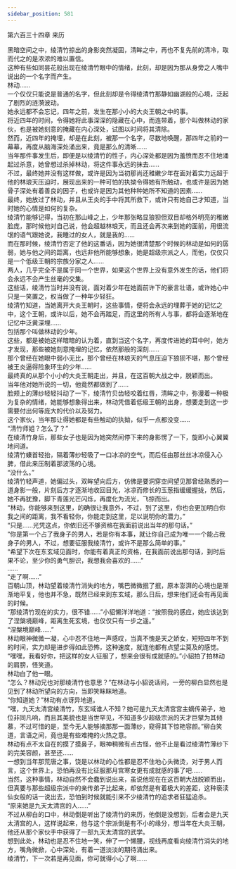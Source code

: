 ```yaml
---
sidebar_position: 581
---
```

 第六百三十四章 来历


黑暗空间之中，绫清竹掠出的身影突然凝固，清眸之中，再也不复先前的清冷，取而代之的是浓浓的难以置信。  
这种有些如同昙花般出现在绫清竹眼中的情绪，此刻，却是因为那从身旁之人嘴中说出的一个名字而产生。  
林动……  
一个仅仅只能说是普通的名字，但此刻却是令得绫清竹那静如幽湖般的心境，泛起了剧烈的涟漪波动。  
她永远都不会忘记，四年之前，发生在那小小的大炎王朝之中的事。  
将近四年的时间，令得她将此事深深的隐藏在心中，而连带着，那个叫做林动的家伙，也是被她刻意的掩藏在内心深处，试图以时间将其清除。  
然而，近四年的掩埋，却是在此刻，被那一个名字，尽数地唤醒，那四年之前的一幕幕，再度从脑海深处涌出来，竟是那么的清晰……  
当年那件事发生后，即便是以绫清竹的性子，内心深处都是因为羞愤而忍不住地涌起过杀意，她曾想过杀掉林动，将这件事永远的抹去……  
不过，最终她并没有这样做，或许是因为当初那尚还稚嫩少年在面对着实力远超于他的林琅天压迫时，展现出来的一种可怕的执拗令得她有所触动，也或许是因为她骨子深处有着善良的因子，也或许是因为其他种种她所不知道的因素……  
最终，她放过了林动，并且从王炎的手中将其所救下，或许只有她自己才知道，当时她的心情是如何的复杂。  
绫清竹能够记得，当初在那山峰之上，少年那张略显狼狈但双目却格外明亮的稚嫩脸庞，那时候他对自己说，他会超越林琅天，而且还会再次来到她的面前，用很流氓的语气跟她说，我睡过的女人，就是我的……  
而在那时候，绫清竹否定了他的这番话，因为她很清楚那个时候的林动是如何的孱弱，她与他之间的距离，也远非他所能够想象，她是超级宗派之人，而他，仅仅只是一个低级王朝的宗族分家之人……  
两人，几乎完全不是属于同一个世界，如果这个世界上没有意外发生的话，他们将会永远不会产生丝毫的交集。  
这些话，绫清竹当时并没有说，面对着少年在她面前许下的豪言壮语，或许她心中只是一笑置之，权当做了一种年少轻狂。  
绫清竹知道，当她离开大炎王朝时，这些事情，便将会永远的埋葬于她的记忆之中，这个王朝，或许以后，她不会再踏足，而这里的所有人与事，都将会逐渐地在记忆中泛黄深埋……  
包括那个叫做林动的少年。  
这些，都是被她这样暗暗的认为着，直到当这个名字，再度传进她的耳中时，她方才发现，那些被她刻意掩埋的记忆，依然那般的深刻……  
那个曾经在她眼中弱小无比，那个曾经在林琅天的气息压迫下狼狈不堪，那个曾经被王炎逼得险象环生的少年……  
最终真的从那个小小的大炎王朝走出，并且，在这百朝大战之中，脱颖而出。  
当年他对她所说的一切，他竟然都做到了……  
脸颊上的薄纱轻轻抖动了一下，绫清竹贝齿轻咬着红唇，清眸之中，弥漫着一种极为复杂的情绪，她能够想象得出来，林动凭借着低级王朝的出身，想要走到这一步需要付出何等庞大的代价以及努力。  
这个家伙，当年那让得她都是有些触动的执拗，似乎一点都没变……  
“清竹师姐？怎么了？”  
在绫清竹身后，那些女子也是因为她突然间停下来的身影愣了一下，旋即小心翼翼地问道。  
绫清竹螓首轻抬，隔着薄纱轻吸了一口冰凉的空气，而后任由那丝丝冰凉侵入心脾，借此来压制着那波荡的心境。  
“没什么。”  
绫清竹轻声道，她偏过头，双眸望向后方，仿佛是要洞穿空间望见那曾经熟悉的一道身影一般，片刻后方才逐渐地收回目光，冰凉而修长的玉葱指缓缓握拢，然后，她不再犹豫，脚下青莲光芒闪烁，再度化为流光，飞掠而出。  
“林动，你能够来到这里，的确很让我意外，不过，到了这里，你也会更加明白你我之间的距离，我不看轻你，你能走到这里，足以说明你的潜力。”  
“只是……光凭这点，你依旧还不够资格在我面前说出当年的那句话。”  
“你是第一个占了我身子的男人，若是你有本事，就让你自己成为唯一一个能占我身子的男人，不过，想要征服我绫清竹，或许不是那么简单的事。”  
“希望下次在东玄域见面时，你能有着真正的资格，在我面前说出那句话，到时后果不论，至少你的勇气胆识，我想我会喜欢的……”  
……  
“走了啊……”  
百朝山顶，林动望着绫清竹消失的地方，嘴巴微微抿了抿，原本澎湃的心境也是渐渐地平复，他也并不急，既然已经来到东玄域，那么日后，想来他们还会有再见面的时候。  
“那绫清竹现在的实力，很不错……”小貂懒洋洋地道：“按照我的感应，她应该达到了涅槃境巅峰，距离生死玄境，也仅仅只有一步之遥。”  
“涅槃境巅峰……”  
林动眼神微微一凝，心中忍不住地一声感叹，当真不愧是天之娇女，短短四年不到的时间，实力却是进步得如此恐怖，这种速度，就连他都有点望尘莫及的感觉。  
“嘿嘿，我看好你，把这样的女人征服了，想来会很有成就感的。”小貂拍了拍林动的肩膀，怪笑道。  
林动白了他一眼。  
“怎么？林动兄也对那绫清竹也意思？”在林动与小貂说话间，一旁的柳白显然也是见到了林动所望向的方向，当即笑眯眯地道。  
“你知道她？”林动有点讶异地道。  
“嘿，九天太清宫绫清竹，东玄域谁人不知？她可是九天太清宫宫主嫡传弟子，地位非同凡响，而且其美貌也是当世罕见，不知道多少超级宗派的天才巨擘为其倾慕，不过可惜的是，至今无人能够摘那那一面薄纱，窥得其下惊艳容颜。”柳白笑道，言语之间，竟也是有些难掩的火热之意。  
林动有点不太自在的摸了摸鼻子，眼神稍微有点古怪，他不止是看过绫清竹薄纱下的完美容颜，甚至还……  
一想到当年那荒唐之事，饶是以林动的心性都是忍不住地心头微烫，对于男人而言，这个世界上，恐怕再没有比征服那月宫寒女更有成就感的事了吧……  
当然，这种事情，林动自然不会蠢到说出来，虽说他现在在这百朝大战脱颖而出，但真要与那些超级宗派中的亲传弟子比起来，却依然是有着极大的差距，这种亵渎仙女般的话一说出去，恐怕到时候就能引来不少绫清竹的追求者狂猛追杀。  
“原来她是九天太清宫的人……”  
不过从柳白的口中，林动倒是听出了绫清竹的来历，他倒是没想到，后者会是九天太清宫的人，这样说起来，他与这个宗派倒是有不小的缘分，想当年在大炎王朝，他还从那个家伙手中获得了一部九天太清宫的武学。  
想到此处，林动也是忍不住地一笑，伸了一个懒腰，视线再度看向绫清竹消失的地方，嘴角微掀，心中深处，有着一道淡淡的期待涌出来。  
绫清竹，下一次若是再见面，你可就得小心了啊……  
  
  
